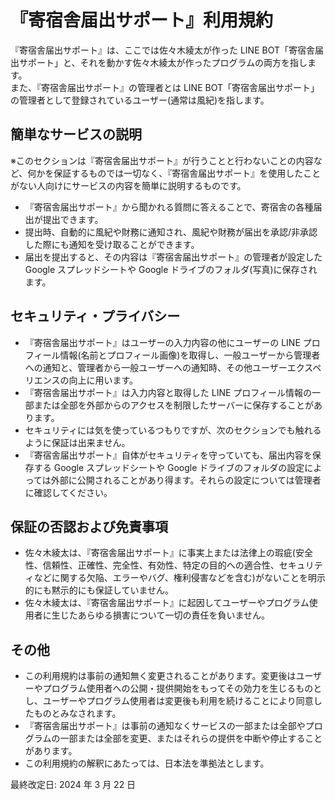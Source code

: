 # 『寄宿舎届出サポート』利用規約

『寄宿舎届出サポート』は、ここでは佐々木綾太が作った LINE BOT「寄宿舎届出サポート」と、それを動かす佐々木綾太が作ったプログラムの両方を指します。  
また、『寄宿舎届出サポート』の管理者とは LINE BOT「寄宿舎届出サポート」の管理者として登録されているユーザー(通常は風紀)を指します。

## 簡単なサービスの説明

※このセクションは『寄宿舎届出サポート』が行うことと行わないことの内容など、何かを保証するものでは一切なく、『寄宿舎届出サポート』を使用したことがない人向けにサービスの内容を簡単に説明するものです。

- 『寄宿舎届出サポート』から聞かれる質問に答えることで、寄宿舎の各種届出が提出できます。
- 提出時、自動的に風紀や財務に通知され、風紀や財務が届出を承認/非承認した際にも通知を受け取ることができます。
- 届出を提出すると、その内容は『寄宿舎届出サポート』の管理者が設定した Google スプレッドシートや Google ドライブのフォルダ(写真)に保存されます。

## セキュリティ・プライバシー

- 『寄宿舎届出サポート』はユーザーの入力内容の他にユーザーの LINE プロフィール情報(名前とプロフィール画像)を取得し、一般ユーザーから管理者への通知と、管理者から一般ユーザーへの通知時、その他ユーザーエクスペリエンスの向上に用います。
- 『寄宿舎届出サポート』は入力内容と取得した LINE プロフィール情報の一部または全部を外部からのアクセスを制限したサーバーに保存することがあります。
- セキュリティには気を使っているつもりですが、次のセクションでも触れるように保証は出来ません。
- 『寄宿舎届出サポート』自体がセキュリティを守っていても、届出内容を保存する Google スプレッドシートや Google ドライブのフォルダの設定によっては外部に公開されることがあり得ます。それらの設定については管理者に確認してください。

## 保証の否認および免責事項

- 佐々木綾太は、『寄宿舎届出サポート』に事実上または法律上の瑕疵(安全性、信頼性、正確性、完全性、有効性、特定の目的への適合性、セキュリティなどに関する欠陥、エラーやバグ、権利侵害などを含む)がないことを明示的にも黙示的にも保証していません。
- 佐々木綾太は、『寄宿舎届出サポート』に起因してユーザーやプログラム使用者に生じたあらゆる損害について一切の責任を負いません。

## その他

- この利用規約は事前の通知無く変更されることがあります。変更後はユーザーやプログラム使用者への公開・提供開始をもってその効力を生じるものとし、ユーザーやプログラム使用者は変更後も利用を続けることにより同意したものとみなされます。
- 『寄宿舎届出サポート』は事前の通知なくサービスの一部または全部やプログラムの一部または全部を変更、またはそれらの提供を中断や停止することがあります。
- この利用規約の解釈にあたっては、日本法を準拠法とします。

最終改定日: 2024 年 3 月 22 日

